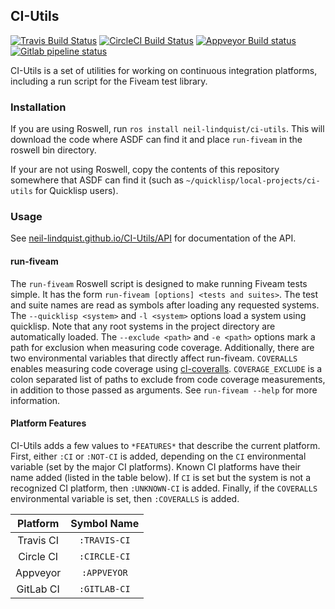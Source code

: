 ## CI-Utils

[![Travis Build Status](https://img.shields.io/travis/neil-lindquist/ci-utils.svg?logo=Travis)](https://travis-ci.org/neil-lindquist/CI-Utils)
[![CircleCI Build Status](https://img.shields.io/circleci/build/github/neil-lindquist/CI-Utils.svg?logo=CircleCI)](https://circleci.com/gh/neil-lindquist/CI-Utils)
[![Appveyor Build status](https://ci.appveyor.com/api/projects/status/mm1swvm28hpp2oc5/branch/master?svg=true)](https://ci.appveyor.com/project/neil-lindquist/ci-utils/branch/master)
[![Gitlab pipeline status](https://img.shields.io/gitlab/pipeline/neil-lindquist/CI-Utils.svg?logo=Gitlab)](https://gitlab.com/neil-lindquist/CI-Utils/pipelines)

CI-Utils is a set of utilities for working on continuous integration platforms, including a run script for the Fiveam test library.

### Installation
If you are using Roswell, run `ros install neil-lindquist/ci-utils`.
This will download the code where ASDF can find it and place `run-fiveam` in the roswell bin directory.

If your are not using Roswell, copy the contents of this repository somewhere that ASDF can find it (such as `~/quicklisp/local-projects/ci-utils` for Quicklisp users).

### Usage

See [neil-lindquist.github.io/CI-Utils/API](https://neil-lindquist.github.io/CI-Utils/API) for documentation of the API.

#### run-fiveam

The `run-fiveam` Roswell script is designed to make running Fiveam tests simple.
It has the form `run-fiveam [options] <tests and suites>`.
The test and suite names are read as symbols after loading any requested systems.
The `--quicklisp <system>` and `-l <system>` options load a system using quicklisp.
Note that any root systems in the project directory are automatically loaded.
The `--exclude <path>` and `-e <path>` options mark a path for exclusion when measuring code coverage.
Additionally, there are two environmental variables that directly affect run-fiveam.
`COVERALLS` enables measuring code coverage using [cl-coveralls](https://github.com/fukamachi/cl-coveralls/).
`COVERAGE_EXCLUDE` is a colon separated list of paths to exclude from code coverage measurements, in addition to those passed as arguments.
See `run-fiveam --help` for more information.

#### Platform Features

CI-Utils adds a few values to `*FEATURES*` that describe the current platform.
First, either `:CI` or `:NOT-CI` is added, depending on the `CI` environmental variable (set by the major CI platforms).
Known CI platforms have their name added (listed in the table below).
If `CI` is set but the system is not a recognized CI platform, then `:UNKNOWN-CI` is added.
Finally, if the `COVERALLS` environmental variable is set, then `:COVERALLS` is added.

| Platform  |  Symbol Name |
|:---------:|:------------:|
| Travis CI | `:TRAVIS-CI` |
| Circle CI | `:CIRCLE-CI` |
| Appveyor  | `:APPVEYOR`  |
| GitLab CI | `:GITLAB-CI` |
